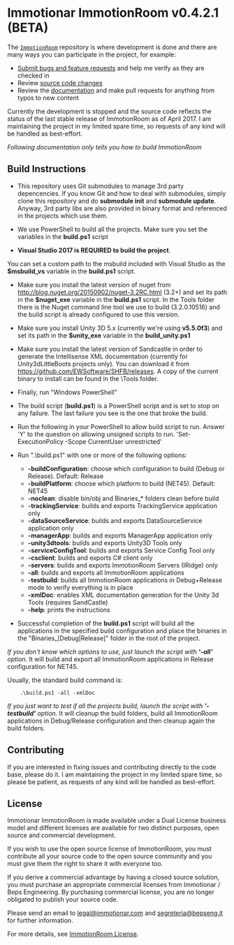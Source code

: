 # Immotionar ImmotionRoom v0.4.2.1 (BETA)

The [`ImmotionRoom`](https://github.com/gianni-rg/immotionroom) repository is where development is done and there are many ways you can participate in the project, for example:

* [Submit bugs and feature requests](https://github.com/gianni-rg/ImmotionRoom/issues) and help me verify as they are checked in
* Review [source code changes](https://github.com/gianni-rg/ImmotionRoom/pulls)
* Review the [documentation](https://github.com/gianni-rg/ImmotionRoom/docs) and make pull requests for anything from typos to new content

Currently the development is stopped and the source code reflects the status of the last stable release of ImmotionRoom as of April 2017. I am maintaining the project in my limited spare time, so requests of any kind will be handled as best-effort.

*Following documentation only tells you how to build ImmotionRoom*

## Build Instructions

* This repository uses Git submodules to manage 3rd party depencencies. If you know Git and how to deal with submodules, simply clone this repository and do **submodule init** and **submodule update**. Anyway, 3rd party libs are also provided in binary format and referenced in the projects which use them.

* We use PowerShell to build all the projects. Make sure you set the variables in the **build.ps1** script

* **Visual Studio 2017 is REQUIRED to build the project**. 

You can set a custom path to the msbuild included with Visual Studio as the **$msbuild_vs** variable in the **build.ps1** script.

* Make sure you install the latest version of nuget from <http://blog.nuget.org/20150902/nuget-3.2RC.html> (3.2+) and set its path in the **$nuget_exe** variable in the **build.ps1** script. In the Tools folder there is the Nuget command line tool we use to build (3.2.0.10516) and the build script is already configured to use this version. 
* Make sure you install Unity 3D 5.x (currently we're using **v5.5.0f3**) and set its path in the **$unity_exe** variable in the **build_unity.ps1**

* Make sure you install the latest version of Sandcastle in order to generate the Intellisense XML documentation (currently for Unity3dLittleBoots projects only). You can download it from <https://github.com/EWSoftware/SHFB/releases>. A copy of the current binary to install can be found in the \Tools folder.
 
* Finally, run "Windows PowerShell" 
* The build script (**build.ps1**) is a PowerShell script and is set to stop on any failure. The last failure you see is the one that broke the build.
* Run the following in your PowerShell to allow build script to run. Answer 'Y' to the question on allowing unsigned scripts to run.
    'Set-ExecutionPolicy -Scope CurrentUser unrestricted'
* Run ".\build.ps1" with one or more of the following options:

  * **-buildConfiguration**: choose which configuration to build (Debug or Release). Default: Release
  * **-buildPlatform**: choose which platform to build (NET45). Default: NET45
  * **-noclean**: disable bin/obj and Binaries_* folders clean before build
  * **-trackingService**: builds and exports TrackingService application only
  * **-dataSourceService**: builds and exports DataSourceService application only
  * **-managerApp**: builds and exports ManagerApp application only
  * **-unity3dtools**: builds and exports Unity3D Tools only
  * **-serviceConfigTool**: builds and exports Service Config Tool only
  * **-csclient**: builds and exports C# client only
  * **-servers**: builds and exports ImmotionRoom Servers (IRidge) only
  * **-all**: builds and exports all ImmotionRoom applications
  * **-testbuild**: builds all ImmotionRoom applications in Debug+Release mode to verify everything is in place
  * **-xmlDoc**: enables XML documentation generation for the Unity 3d Tools (requires SandCastle)
  * **-help**: prints the instructions

* Successful completion of the **build.ps1** script will build all the applications in the specified build configuration and place the binaries in the "Binaries_[Debug|Release]" folder in the root of the project.

*If you don't know which options to use, just launch the script with **'-all'** option.*
It will build and export all ImmotionRoom applications in Release configuration for NET45.

Usually, the standard build command is:

        .\build.ps1 -all -xmlDoc

*If you just want to test if all the projects build, launch the script with **'-testbuild'** option.*
It will cleanup the build folders, build all ImmotionRoom applications in Debug/Release configuration and then cleanup again the build folders.

## Contributing

If you are interested in fixing issues and contributing directly to the code base, please do it. I am maintaining the project in my limited spare time, so please be patient, as requests of any kind will be handled as best-effort.

## License

Immotionar ImmotionRoom is made available under a Dual License business model and different licenses are available for two distinct purposes, open source and commercial development.

If you wish to use the open source license of ImmotionRoom, you must contribute all your source code to the open source community and you must give them the right to share it with everyone too.

If you derive a commercial advantage by having a closed source solution, you must purchase an appropriate commercial licenses from Immotionar / Beps Engineering. By purchasing commercial license, you are no longer obligated to publish your source code.

Please send an email to legal@immotionar.com and segreteria@bepseng.it for
further information.

For more details, see [ImmotionRoom License](LICENSE.txt).